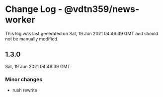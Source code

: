 # Change Log - @vdtn359/news-worker

This log was last generated on Sat, 19 Jun 2021 04:46:39 GMT and should not be manually modified.

## 1.3.0
Sat, 19 Jun 2021 04:46:39 GMT

### Minor changes

- rush rewrite

